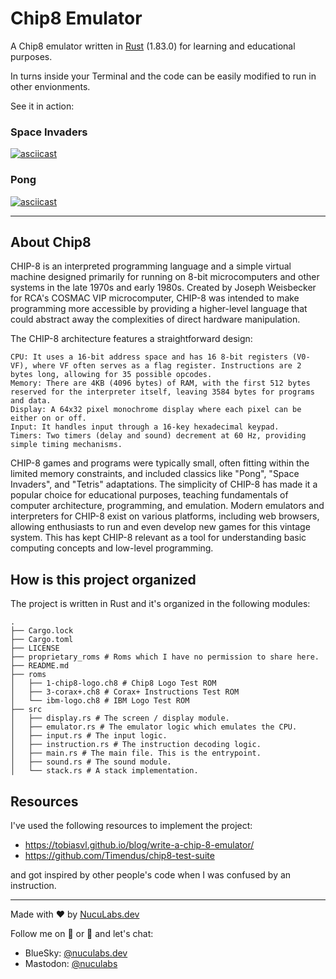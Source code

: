 # Chip8 Emulator

A Chip8 emulator written in [Rust](https://www.rust-lang.org/) (1.83.0) for learning and educational purposes.

In turns inside your Terminal and the code can be easily modified to run in other envionments.

See it in action:

### Space Invaders

[![asciicast](https://asciinema.org/a/694431.svg)](https://asciinema.org/a/694431)

### Pong

[![asciicast](https://asciinema.org/a/Q7TCN6e1V2y2Vfm2tCiCSzsAd.svg)](https://asciinema.org/a/Q7TCN6e1V2y2Vfm2tCiCSzsAd)

---

## About Chip8

CHIP-8 is an interpreted programming language and a simple virtual machine designed primarily for running on 8-bit microcomputers and other systems in the late 1970s and early 1980s. Created by Joseph Weisbecker for RCA's COSMAC VIP microcomputer, CHIP-8 was intended to make programming more accessible by providing a higher-level language that could abstract away the complexities of direct hardware manipulation.

The CHIP-8 architecture features a straightforward design:

    CPU: It uses a 16-bit address space and has 16 8-bit registers (V0-VF), where VF often serves as a flag register. Instructions are 2 bytes long, allowing for 35 possible opcodes.
    Memory: There are 4KB (4096 bytes) of RAM, with the first 512 bytes reserved for the interpreter itself, leaving 3584 bytes for programs and data.
    Display: A 64x32 pixel monochrome display where each pixel can be either on or off.
    Input: It handles input through a 16-key hexadecimal keypad.
    Timers: Two timers (delay and sound) decrement at 60 Hz, providing simple timing mechanisms.


CHIP-8 games and programs were typically small, often fitting within the limited memory constraints, and included classics like "Pong", "Space Invaders", and "Tetris" adaptations. The simplicity of CHIP-8 has made it a popular choice for educational purposes, teaching fundamentals of computer architecture, programming, and emulation. Modern emulators and interpreters for CHIP-8 exist on various platforms, including web browsers, allowing enthusiasts to run and even develop new games for this vintage system. This has kept CHIP-8 relevant as a tool for understanding basic computing concepts and low-level programming.

## How is this project organized

The project is written in Rust and it's organized in the following modules:

```shell
.
├── Cargo.lock
├── Cargo.toml
├── LICENSE
├── proprietary_roms # Roms which I have no permission to share here.
├── README.md
├── roms
│   ├── 1-chip8-logo.ch8 # Chip8 Logo Test ROM
│   ├── 3-corax+.ch8 # Corax+ Instructions Test ROM
│   └── ibm-logo.ch8 # IBM Logo Test ROM
├── src
│   ├── display.rs # The screen / display module.
│   ├── emulator.rs # The emulator logic which emulates the CPU.
│   ├── input.rs # The input logic.
│   ├── instruction.rs # The instruction decoding logic.
│   ├── main.rs # The main file. This is the entrypoint.
│   ├── sound.rs # The sound module.
│   └── stack.rs # A stack implementation.
```

## Resources

I've used the following resources to implement the project:

- https://tobiasvl.github.io/blog/write-a-chip-8-emulator/
- https://github.com/Timendus/chip8-test-suite

and got inspired by other people's code when I was confused by an instruction. 


---
Made with ❤️ by [NucuLabs.dev](https://blog.nuculabs.dev)

Follow me on 🦋 or 🐘 and let's chat: 
- BlueSky: [@nuculabs.dev](https://bsky.app/profile/nuculabs.dev)
- Mastodon: [@nuculabs](https://mastodon.social/@nuculabs)